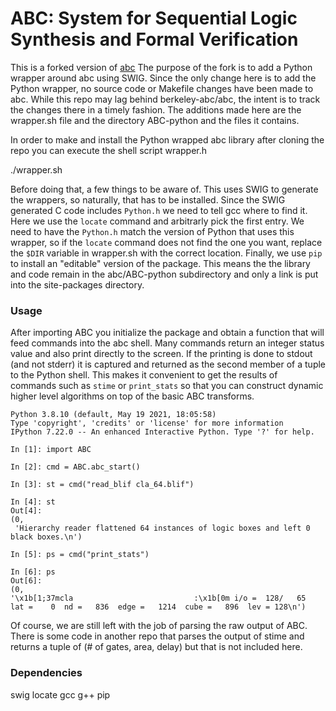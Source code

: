 # ABC: System for Sequential Logic Synthesis and Formal Verification

This is a forked version of [abc](https://github.com/berkeley-abc/abc)
The purpose of the fork is to add a Python wrapper around abc using
SWIG. Since the only change here is to add the Python wrapper, no
source code or Makefile changes have been made to abc.  While this
repo may lag behind berkeley-abc/abc, the intent is to track the
changes there in a timely fashion. The additions made here are the
wrapper.sh file and the directory ABC-python and the files it
contains.

In order to make and install the Python wrapped abc library after
cloning the repo you can execute the shell script wrapper.h

  ./wrapper.sh
  
Before doing that, a few things to be aware of. This uses SWIG to
generate the wrappers, so naturally, that has to be installed. Since
the SWIG generated C code includes `Python.h` we need to tell gcc
where to find it. Here we use the `locate` command and arbitrarly
pick the first entry. We need to have the `Python.h` match the version
of Python that uses this wrapper, so if the `locate` command does
not find the one you want, replace the `$DIR` variable in wrapper.sh
with the correct location. Finally, we use `pip` to install an "editable"
version of the package. This means the the library and code remain 
in the abc/ABC-python subdirectory and only a link is put into the 
site-packages directory.

### Usage

After importing ABC you initialize the package and obtain a function
that will feed commands into the abc shell. Many commands return an
integer status value and also print directly to the screen. If the 
printing is done to stdout (and not stderr) it is captured and returned
as the second member of a tuple to the Python shell. This makes it
convenient to get the results of commands such as `stime` or `print_stats`
so that you can construct dynamic higher level algorithms on top of
the basic ABC transforms.

    Python 3.8.10 (default, May 19 2021, 18:05:58) 
    Type 'copyright', 'credits' or 'license' for more information
    IPython 7.22.0 -- An enhanced Interactive Python. Type '?' for help.

    In [1]: import ABC

    In [2]: cmd = ABC.abc_start()

    In [3]: st = cmd("read_blif cla_64.blif")

    In [4]: st
    Out[4]: 
    (0,
     'Hierarchy reader flattened 64 instances of logic boxes and left 0 black boxes.\n')

    In [5]: ps = cmd("print_stats")

    In [6]: ps
    Out[6]: 
    (0,
    '\x1b[1;37mcla                           :\x1b[0m i/o =  128/   65  lat =    0  nd =   836  edge =   1214  cube =   896  lev = 128\n')


Of course, we are still left with the job of parsing the raw output of ABC. There
is some code in another repo that parses the output of stime and returns a tuple
of (# of gates, area, delay) but that is not included here.

### Dependencies
  swig
  locate
  gcc
  g++
  pip
